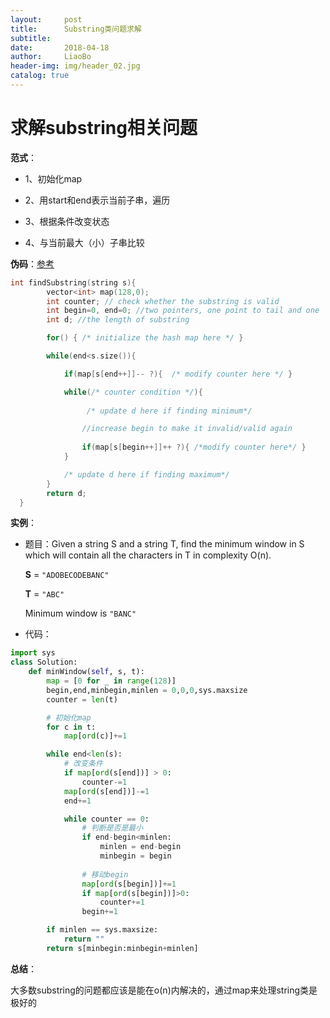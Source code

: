 ```yaml
---
layout:     post
title:      Substring类问题求解
subtitle:   
date:       2018-04-18
author:     LiaoBo
header-img: img/header_02.jpg
catalog: true
---
```

# 求解substring相关问题

**范式**：

- 1、初始化map

- 2、用start和end表示当前子串，遍历

- 3、根据条件改变状态

- 4、与当前最大（小）子串比较

**伪码**：[参考](https://leetcode.com/problems/minimum-window-substring/discuss/26808/Here-is-a-10-line-template-that-can-solve-most-'substring'-problems)

```c++
int findSubstring(string s){
        vector<int> map(128,0);
        int counter; // check whether the substring is valid
        int begin=0, end=0; //two pointers, one point to tail and one  head
        int d; //the length of substring

        for() { /* initialize the hash map here */ }

        while(end<s.size()){

            if(map[s[end++]]-- ?){  /* modify counter here */ }

            while(/* counter condition */){ 
                 
                 /* update d here if finding minimum*/

                //increase begin to make it invalid/valid again
                
                if(map[s[begin++]]++ ?){ /*modify counter here*/ }
            }  

            /* update d here if finding maximum*/
        }
        return d;
  }
```

**实例**：

- 题目：Given a string S and a string T, find the minimum window in S which will contain all the characters in T in complexity O(n).

  **S** = `"ADOBECODEBANC"`

  **T** = `"ABC"`

  Minimum window is `"BANC"`

- 代码：

```Python
import sys
class Solution:
    def minWindow(self, s, t):
        map = [0 for _ in range(128)]
        begin,end,minbegin,minlen = 0,0,0,sys.maxsize
        counter = len(t)

        # 初始化map
        for c in t:
            map[ord(c)]+=1

        while end<len(s):
            # 改变条件
            if map[ord(s[end])] > 0:
                counter-=1
            map[ord(s[end])]-=1
            end+=1

            while counter == 0:
                # 判断是否是最小
                if end-begin<minlen:
                    minlen = end-begin
                    minbegin = begin
                
                # 移动begin
                map[ord(s[begin])]+=1
                if map[ord(s[begin])]>0:
                    counter+=1
                begin+=1

        if minlen == sys.maxsize:
            return ""
        return s[minbegin:minbegin+minlen]
```

**总结**：

大多数substring的问题都应该是能在o(n)内解决的，通过map来处理string类是极好的